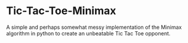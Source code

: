 # Tic-Tac-Toe-Minimax
A simple and perhaps somewhat messy implementation of the Minimax algorithm in python to create an unbeatable Tic Tac Toe opponent.
